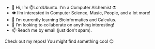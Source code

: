 - 🤝 Hi, I’m @LordUbuntu. I'm a Computer Alchemist ⚗️
- 👁️ I’m interested in Computer Science, Music, People, and a lot more!
- 📖 I’m currently learning Bioinformatics and Calculus.
- 🔩 I’m looking to collaborate on anything interesting!
- 📫 Reach me by email (just don't spam).

Check out my repos! You might find something cool 😉


<!---
LordUbuntu/LordUbuntu is a ✨ special ✨ repository because its `README.md` (this file) appears on your GitHub profile.
You can click the Preview link to take a look at your changes.
--->
